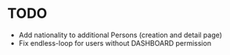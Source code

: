 # TODO
* Add nationality to additional Persons (creation and detail page)
* Fix endless-loop for users without DASHBOARD permission